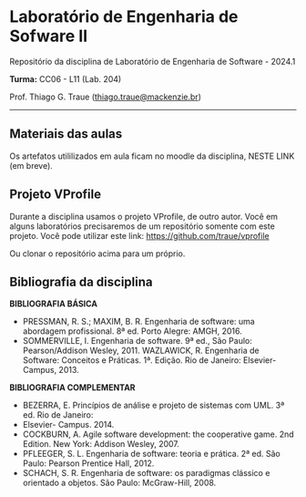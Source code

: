 # Laboratório de Engenharia de Sofware II

Repositório da disciplina de Laboratório de Engenharia de Software - 2024.1

**Turma:** CC06 - L11 (Lab. 204)

Prof. Thiago G. Traue (thiago.traue@mackenzie.br)

***

## Materiais das aulas

Os artefatos utililizados em aula ficam no moodle da disciplina, NESTE LINK (em breve).


## Projeto VProfile

Durante a disciplina usamos o projeto VProfile, de outro autor. Você em alguns laboratórios precisaremos de um repositório somente com este projeto. Você pode utilizar este link: https://github.com/traue/vprofile

Ou clonar o repositório acima para um próprio.

## Bibliografia da disciplina

**BIBLIOGRAFIA BÁSICA**

 - PRESSMAN, R. S.; MAXIM, B. R. Engenharia de software: uma abordagem profissional. 8ª ed. Porto
Alegre: AMGH, 2016.
 - SOMMERVILLE, I. Engenharia de software. 9ª ed., São Paulo: Pearson/Addison Wesley, 2011.
WAZLAWICK, R. Engenharia de Software: Conceitos e Práticas. 1ª. Edição. Rio de Janeiro: Elsevier-
Campus, 2013.


**BIBLIOGRAFIA COMPLEMENTAR**

 - BEZERRA, E. Princípios de análise e projeto de sistemas com UML. 3ª ed. Rio de Janeiro:
 - Elsevier- Campus. 2014.
 - COCKBURN, A. Agile software development: the cooperative game. 2nd Edition. New York:
Addison Wesley, 2007.
 - PFLEEGER, S. L. Engenharia de software: teoria e prática. 2ª ed. São Paulo: Pearson
Prentice Hall, 2012.
 - SCHACH, S. R. Engenharia de software: os paradigmas clássico e orientado a objetos.
São Paulo: McGraw-Hill, 2008.
